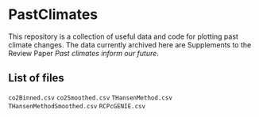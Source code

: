 # PastClimates

This repository is a collection of useful data and code for plotting past climate changes. The data currently archived here are Supplements to the Review Paper *Past climates inform our future*.


## List of files

`co2Binned.csv`
`co2Smoothed.csv`
`THansenMethod.csv`
`THansenMethodSmoothed.csv`
`RCPcGENIE.csv`


